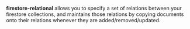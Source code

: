 <b>firestore-relational</b> allows you to specify a set of relations between your firestore collections, and maintains those relations by copying documents onto their relations whenever they are added/removed/updated.
